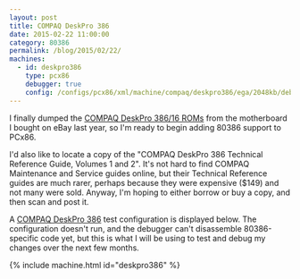```yaml
---
layout: post
title: COMPAQ DeskPro 386
date: 2015-02-22 11:00:00
category: 80386
permalink: /blog/2015/02/22/
machines:
  - id: deskpro386
    type: pcx86
    debugger: true
    config: /configs/pcx86/xml/machine/compaq/deskpro386/ega/2048kb/debugger/machine.xml
---
```


I finally dumped the [COMPAQ DeskPro 386/16 ROMs](/machines/pcx86/compaq/deskpro386/rom/) from the motherboard I bought
on eBay last year, so I'm ready to begin adding 80386 support to PCx86.

I'd also like to locate a copy of the "COMPAQ DeskPro 386 Technical Reference Guide, Volumes 1 and 2".  It's not hard
to find COMPAQ Maintenance and Service guides online, but their Technical Reference guides are much rarer, perhaps because
they were expensive ($149) and not many were sold.  Anyway, I'm hoping to either borrow or buy a copy, and then scan and
post it.

A [COMPAQ DeskPro 386](/configs/pcx86/xml/machine/compaq/deskpro386/ega/2048kb/debugger/machine.xml) test configuration
is displayed below.  The configuration doesn't run, and the debugger can't disassemble 80386-specific code yet, but this
is what I will be using to test and debug my changes over the next few months.

{% include machine.html id="deskpro386" %}
